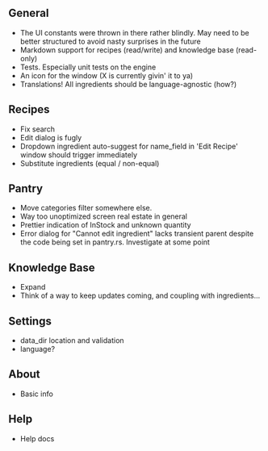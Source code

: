 ## General
- The UI constants were thrown in there rather blindly. May need to be better structured to avoid nasty surprises in the future
- Markdown support for recipes (read/write) and knowledge base (read-only)
- Tests. Especially unit tests on the engine
- An icon for the window (X is currently givin' it to ya)
- Translations! All ingredients should be language-agnostic (how?)

## Recipes
- Fix search
- Edit dialog is fugly
- Dropdown ingredient auto-suggest for name_field in 'Edit Recipe' window should trigger immediately
- Substitute ingredients (equal / non-equal)

## Pantry
- Move categories filter somewhere else. 
- Way too unoptimized screen real estate in general
- Prettier indication of InStock and unknown quantity
- Error dialog for "Cannot edit ingredient" lacks transient parent despite the code being set in pantry.rs. Investigate at some point

## Knowledge Base
- Expand
- Think of a way to keep updates coming, and coupling with ingredients...

## Settings
- data_dir location and validation
- language?

## About
- Basic info

## Help
- Help docs
